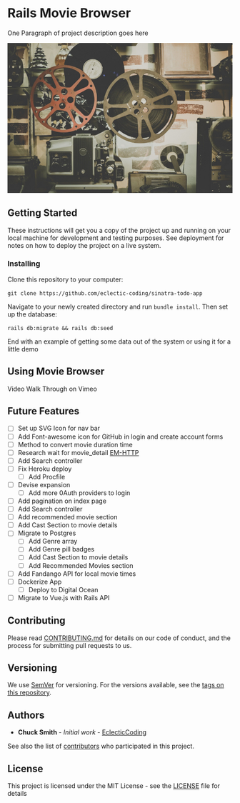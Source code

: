 # Rails Movie Browser



One Paragraph of project description goes here

![](./movie-browser.jpg)

## Getting Started

These instructions will get you a copy of the project up and running on your local machine for development and testing purposes. See deployment for notes on how to deploy the project on a live system.

### Installing

Clone this repository to your computer:

```
git clone https://github.com/eclectic-coding/sinatra-todo-app
```

Navigate to your newly created directory and run `bundle install`. Then set up the database: 

```
rails db:migrate && rails db:seed
```

End with an example of getting some data out of the system or using it for a little demo



## Using Movie Browser

Video Walk Through on Vimeo



## Future Features

- [ ] Set up SVG Icon for nav bar
- [ ] Add Font-awesome icon for GitHub in login and create account forms
- [ ] Method to convert movie duration time
- [ ] Research wait for movie_detail [EM-HTTP](https://github.com/igrigorik/em-http-request/tree/master)
- [ ] Add Search controller
- [ ] Fix Heroku deploy
  - [ ] Add Procfile
- [ ] Devise expansion
  - [ ] Add more 0Auth providers to login
- [ ] Add pagination on index page
- [ ] Add Search controller
- [ ] Add recommended movie section
- [ ] Add Cast Section to movie details
- [ ] Migrate to Postgres
  - [ ] Add Genre array
  - [ ] Add Genre pill badges
  - [ ] Add Cast Section to movie details
  - [ ] Add Recommended Movies section
- [ ] Add Fandango API for local movie times
- [ ] Dockerize App
  - [ ] Deploy to Digital Ocean
- [ ] Migrate to Vue.js with Rails API

## Contributing

Please read [CONTRIBUTING.md](https://gist.github.com/PurpleBooth/b24679402957c63ec426) for details on our code of conduct, and the process for submitting pull requests to us.

## Versioning

We use [SemVer](http://semver.org/) for versioning. For the versions available, see the [tags on this repository](https://github.com/your/project/tags)<!-- @IGNORE PREVIOUS: link -->.

## Authors

* **Chuck Smith** - *Initial work* - [EclecticCoding](https://github.com/eclectic-coding)

See also the list of [contributors](https://github.com/eclectic-coding/rails-movie-browser/graphs/contributors)<!-- @IGNORE PREVIOUS: link --> who participated in this project.

## License

This project is licensed under the MIT License - see the [LICENSE](LICENSE) file for details

